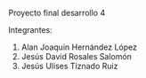 Proyecto final desarrollo 4

Integrantes:
1. Alan Joaquin Hernández López
2. Jesús David Rosales Salomón
3. Jesús Ulises Tiznado Ruiz